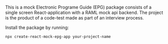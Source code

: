 This is a mock Electronic Programe Guide (EPG) package consists of a single screen React-application with a RAML mock api backend. The project is the product of a code-test made as part of an interview process.

Install the package by running:

```
npx create-react-mock-epg-app your-project-name
```
